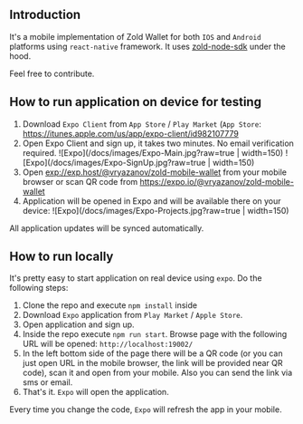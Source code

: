 ## Introduction
It's a mobile implementation of Zold Wallet for both `IOS` and `Android` platforms using `react-native` framework.
It uses [zold-node-sdk](https://github.com/vryazanov/zold-node-sdk) under the hood.

Feel free to contribute.

## How to run application on device for testing
1. Download `Expo Client` from `App Store` / `Play Market` (`App Store`: https://itunes.apple.com/us/app/expo-client/id982107779
2. Open Expo Client and sign up, it takes two minutes. No email verification required.
![Expo](/docs/images/Expo-Main.jpg?raw=true | width=150)
![Expo](/docs/images/Expo-SignUp.jpg?raw=true | width=150)
1. Open [exp://exp.host/@vryazanov/zold-mobile-wallet](exp://exp.host/@vryazanov/zold-mobile-wallet) from your mobile browser or scan QR code from https://expo.io/@vryazanov/zold-mobile-wallet
2. Application will be opened in Expo and will be available there on your device:
![Expo](/docs/images/Expo-Projects.jpg?raw=true | width=150)

All application updates will be synced automatically.

## How to run locally
It's pretty easy to start application on real device using `expo`. Do the following steps:
1. Clone the repo and execute `npm install` inside
2. Download `Expo` application from `Play Market` / `Apple Store`.
3. Open application and sign up.
4. Inside the repo execute `npm run start`. Browse page with the following URL will be opened: `http://localhost:19002/`
5. In the left bottom side of the page there will be a QR code (or you can just open URL in the mobile browser, the link will be provided near QR code), scan it and open from your mobile. Also you can send the link via sms or email.
6. That's it. `Expo` will open the application.

Every time you change the code, `Expo` will refresh the app in your mobile.